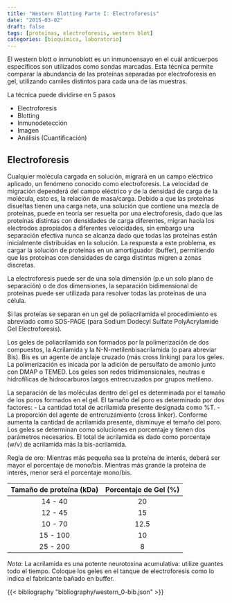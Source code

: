 ```yaml
---
title: "Western Blotting Parte I: Electroforesis"
date: "2015-03-02"
draft: false
tags: [proteínas, electroforesis, western blot]
categories: [bioquímica, laboratorio]
---
```


El western blott o inmunoblott es un inmunoensayo en el cuál anticuerpos específicos son utilizados como sondas marcadas. Esta técnica permite comparar la abundancia de las proteínas separadas por electroforesis en gel, utilizando carriles distintos para cada una de las muestras.

La técnica puede dividirse en 5 pasos

- Electroforesis
- Blotting
- Inmunodetección
- Imagen
- Análisis (Cuantificación)

## Electroforesis

Cualquier molécula cargada en solución, migrará en un campo eléctrico aplicado, un fenómeno conocido como electroforesis. La velocidad de migración dependerá del campo eléctrico y de la densidad de carga de la molécula, esto es, la relación de masa/carga. Debido a que las proteínas disueltas tienen una carga neta, una solución que contiene una mezcla de proteínas, puede en teoría ser resuelta por una electroforesis, dado que las proteínas distintas con densidades de carga diferentes, migran hacia los electrodos apropiados a diferentes velocidades, sin embargo una separación efectiva nunca se alcanza dado que todas las proteínas están inicialmente distribuídas en la solución. La respuesta a este problema, es cargar la solución de proteínas en un amortiguador (buffer), permitiendo que las proteínas con densidades de carga distintas migren a zonas discretas.

La electroforesis puede ser de una sola dimensión (p.e un solo plano de separación) o de dos dimensiones, la separación bidimensional de proteínas puede ser utilizada para resolver todas las proteínas de una célula.

Si las proteías se separan en un gel de poliacrilamida el procedimiento es abreviado como SDS-PAGE (para Sodium Dodecyl Sulfate PolyAcrylamide Gel Electroforesis).

Los geles de poliacrilamida son formados por la polimerización de dos compuestos, la Acrilamida y la N-N-metilenbisacrilamida (o para abreviar Bis). Bis es un agente de anclaje cruzado (más cross linking) para los geles. La polimerización es inicada por la adición de persulfato de amonio junto con DMAP o TEMED. Los geles son redes tridimensionales, neutras e hidrofílicas de hidrocarburos largos entrecruzados por grupos metileno.

La separación de las moléculas dentro del gel es determinada por el tamaño de los poros formados en el gel. El tamaño del poro es determinado por dos factores: - La cantidad total de acrilamida presente designada como %T. - La proporción del agente de entrcruzamiento (cross linker). Conforme aumenta la cantidad de acrilamida presente, disminuye el temaño del poro. Los geles se determinan como soluciones en porcentaje y tienen dos parámetros necesarios. El total de acrilamida es dado como porcentaje (w/v) de acrilamida más la bis-acrilamida.

Regla de oro: Mientras más pequeña sea la proteína de interés, deberá ser mayor el porcentaje de mono/bis. Mientras más grande la proteína de interés, menor será el porcentaje mono/bis.

| Tamaño de proteína (kDa)  | Porcentaje de Gel (%) |
|:-------------------------:|:---------------------:|
| 14 - 40	                | 20                    |
| 12 - 45	                | 15                    |
| 10 - 70	                | 12.5                  |
| 15 - 100	                | 10                    |
| 25 - 200	                | 8                     |

*Nota*: La acrilamida es una potente neurotoxina acumulativa: utilize guantes todo el tiempo. Coloque los geles en el tanque de electroforesis como lo indica el fabricante bañado en buffer.

{{< bibliography "bibliography/western_0-bib.json" >}}